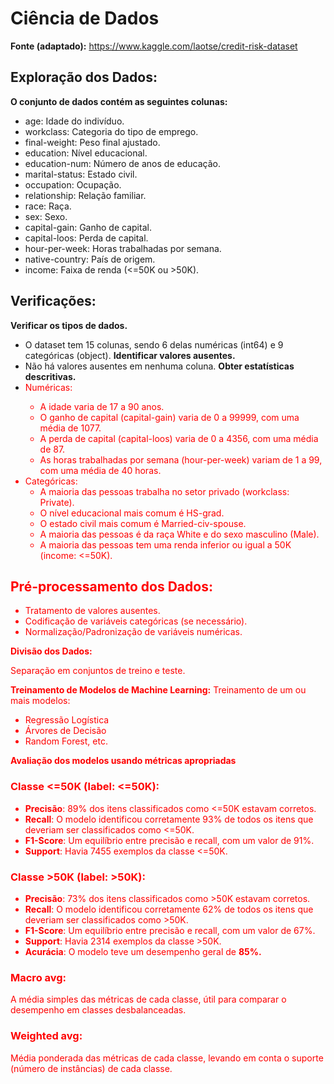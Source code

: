 # Ciência de Dados

**Fonte (adaptado):** https://www.kaggle.com/laotse/credit-risk-dataset


## Exploração dos Dados:

**O conjunto de dados contém as seguintes colunas:**
* age: Idade do indivíduo.
* workclass: Categoria do tipo de emprego.
* final-weight: Peso final ajustado.
* education: Nível educacional.
* education-num: Número de anos de educação.
* marital-status: Estado civil.
* occupation: Ocupação.
* relationship: Relação familiar.
* race: Raça.
* sex: Sexo.
* capital-gain: Ganho de capital.
* capital-loos: Perda de capital.
* hour-per-week: Horas trabalhadas por semana.
* native-country: País de origem.
* income: Faixa de renda (<=50K ou >50K).


## Verificações:

**Verificar os tipos de dados.**
  * O dataset tem 15 colunas, sendo 6 delas numéricas (int64) e 9 categóricas (object).
**Identificar valores ausentes.**
  * Não há valores ausentes em nenhuma coluna.
**Obter estatísticas descritivas.**
  * <font color=red>Numéricas:
    * A idade varia de 17 a 90 anos.
    * O ganho de capital (capital-gain) varia de 0 a 99999, com uma média de 1077.
    * A perda de capital (capital-loos) varia de 0 a 4356, com uma média de 87.
    * As horas trabalhadas por semana (hour-per-week) variam de 1 a 99, com uma média de 40 horas.
  * Categóricas:
    * A maioria das pessoas trabalha no setor privado (workclass: Private).
    * O nível educacional mais comum é HS-grad.
    * O estado civil mais comum é Married-civ-spouse.
    * A maioria das pessoas é da raça White e do sexo masculino (Male).
    * A maioria das pessoas tem uma renda inferior ou igual a 50K (income: <=50K).



## Pré-processamento dos Dados:

* Tratamento de valores ausentes.
* Codificação de variáveis categóricas (se necessário).
* Normalização/Padronização de variáveis numéricas.


**Divisão dos Dados:**

Separação em conjuntos de treino e teste.


**Treinamento de Modelos de Machine Learning:**
Treinamento de um ou mais modelos:
* Regressão Logística
* Árvores de Decisão
* Random Forest, etc.


**Avaliação dos modelos usando métricas apropriadas**

### Classe <=50K (label: <=50K):

* **Precisão**: 89% dos itens classificados como <=50K estavam corretos.
* **Recall**: O modelo identificou corretamente 93% de todos os itens que deveriam ser classificados como <=50K.
* **F1-Score**: Um equilíbrio entre precisão e recall, com um valor de 91%.
* **Support**: Havia 7455 exemplos da classe <=50K.

### Classe >50K (label: >50K):

* **Precisão**: 73% dos itens classificados como >50K estavam corretos.
* **Recall**: O modelo identificou corretamente 62% de todos os itens que deveriam ser classificados como >50K.
* **F1-Score**: Um equilíbrio entre precisão e recall, com um valor de 67%.
* **Support**: Havia 2314 exemplos da classe >50K.
* **Acurácia**: O modelo teve um desempenho geral de **85%.**

### Macro avg:
A média simples das métricas de cada classe, útil para comparar o desempenho em classes desbalanceadas.

### Weighted avg:
Média ponderada das métricas de cada classe, levando em conta o suporte (número de instâncias) de cada classe.





